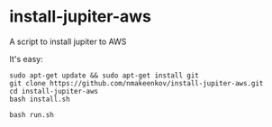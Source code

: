 # install-jupiter-aws
A script to install jupiter to AWS

It's easy:
```
sudo apt-get update && sudo apt-get install git
git clone https://github.com/nmakeenkov/install-jupiter-aws.git
cd install-jupiter-aws
bash install.sh

bash run.sh
```

